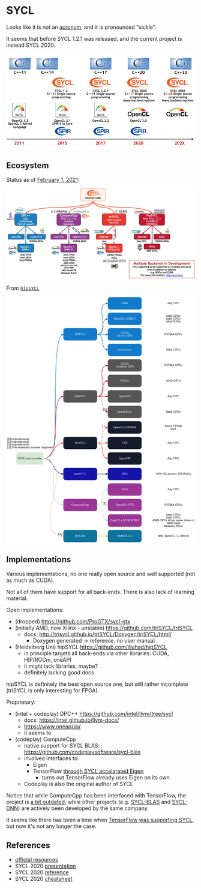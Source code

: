 # SYCL

Looks like it is not an
[acronym](https://github.com/KhronosGroup/SYCL-Docs/issues/112), and it is
pronounced "sickle".

It seems that before SYCL 1.2.1 was released, and the current project is instead
SYCL 2020.

![timeline](./timeline.png)

## Ecosystem

Status as of [February 1, 2021](https://arrayfire.com/blog/cycling-through-sycl/):

![ecosystem](./ecosystem.jpg)

From [`hipSYCL`](https://github.com/illuhad/hipSYCL)

![targets](./targets.png)

## Implementations

Various implementations, no one really open source and well supported (not as
much as CUDA).

Not all of them have support for all back-ends.
There is also lack of learning material.

Open implementations:

- (dropped) https://github.com/ProGTX/sycl-gtx
- (initially AMD, now Xilinx - unstable) https://github.com/triSYCL/triSYCL
  - docs: http://trisycl.github.io/triSYCL/Doxygen/triSYCL/html/
    - Doxygen generated -> reference, no user manual
- (Heidelberg Uni) hipSYCL https://github.com/illuhad/hipSYCL
  - in principle targets all back-ends via other libraries: CUDA, HIP/ROCm,
    oneAPI
  - it might lack libraries, maybe?
  - definitely lacking good docs

hipSYCL is definitely the best open source one, but still rather incomplete
(triSYCL is only interesting for FPGA).

Proprietary:

- (intel + codeplay) DPC++ https://github.com/intel/llvm/tree/sycl
  - docs: https://intel.github.io/llvm-docs/
  - https://www.oneapi.io/
  - it seems to
- (codeplay) ComputeCpp
  - native support for SYCL BLAS: https://github.com/codeplaysoftware/sycl-blas
  - involved interfaces to:
    - Eigen
    - TensorFlow [through SYCL accelarated Eigen](https://developer.codeplay.com/products/computecpp/ce/guides/tensorflow-overview)
      - turns out TensorFlow already uses Eigen on its own
  - Codeplay is also the original author of SYCL

Notice that while ComputeCpp has been interfaced with TensorFlow, the project is
[a bit outdated](https://github.com/codeplaysoftware/tensorflow), while other
projects (e.g. [SYCL-BLAS](https://www.khronos.org/sycl/resources) and
[SYCL-DNN](https://www.khronos.org/sycl/resources)) are actively been developed
by the same company.

It seems like there has been a time when [TensorFlow was supporting
SYCL](https://github.com/tensorflow/tensorflow/blob/be29b5d32fd132d7f6d75c0ba2e37b7b0347444e/tensorflow/python/framework/test_util.py#L1921),
but now it's not any longer the case.

## References

- [official resources](https://www.khronos.org/sycl/resources)
- SYCL 2020
  [presentation](https://www.khronos.org/assets/uploads/developers/presentations/SYCL-2020-Launch-Feb21.pdf)
- SYCL 2020
  [reference](https://registry.khronos.org/SYCL/specs/sycl-2020/html/sycl-2020.html#chapter:sycl-programming-interface)
- SYCL 2020
  [cheatsheet](https://www.khronos.org/files/sycl/sycl-2020-reference-guide.pdf)
